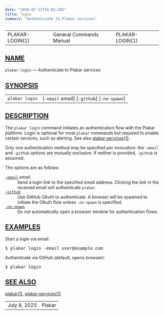```yaml
---
date: "2025-07-11T14:02:28Z"
title: login
summary: "Authenticate to Plakar services"
---
```

<table class="head">
  <tr>
    <td class="head-ltitle">PLAKAR-LOGIN(1)</td>
    <td class="head-vol">General Commands Manual</td>
    <td class="head-rtitle">PLAKAR-LOGIN(1)</td>
  </tr>
</table>
<div class="manual-text">
<section class="Sh">
<h1 class="Sh" id="NAME"><a class="permalink" href="#NAME">NAME</a></h1>
<p class="Pp"><code class="Nm">plakar-login</code> &#x2014;
    <span class="Nd">Authenticate to Plakar services</span></p>
</section>
<section class="Sh">
<h1 class="Sh" id="SYNOPSIS"><a class="permalink" href="#SYNOPSIS">SYNOPSIS</a></h1>
<table class="Nm">
  <tr>
    <td><code class="Nm">plakar login</code></td>
    <td>[<code class="Fl">-email</code> <var class="Ar">email</var>]
      [<code class="Fl">-github</code>] [<code class="Fl">-no-spawn</code>]</td>
  </tr>
</table>
</section>
<section class="Sh">
<h1 class="Sh" id="DESCRIPTION"><a class="permalink" href="#DESCRIPTION">DESCRIPTION</a></h1>
<p class="Pp">The <code class="Nm">plakar login</code> command initiates an
    authentication flow with the Plakar platform. Login is optional for most
    <code class="Nm">plakar</code> commands but required to enable certain
    services, such as alerting. See also
    <a class="Xr" href="../plakar-services/">plakar-services(1)</a>.</p>
<p class="Pp">Only one authentication method may be specified per invocation:
    the <code class="Fl">-email</code> and <code class="Fl">-github</code>
    options are mutually exclusive. If neither is provided,
    <code class="Fl">-github</code> is assumed.</p>
<p class="Pp">The options are as follows:</p>
<dl class="Bl-tag">
  <dt id="email"><a class="permalink" href="#email"><code class="Fl">-email</code></a>
    <var class="Ar">email</var></dt>
  <dd>Send a login link to the specified email address. Clicking the link in the
      received email will authenticate <code class="Nm">plakar</code>.</dd>
  <dt id="github"><a class="permalink" href="#github"><code class="Fl">-github</code></a></dt>
  <dd>Use GitHub OAuth to authenticate. A browser will be spawned to initiate
      the OAuth flow unless <code class="Fl">-no-spawn</code> is specified.</dd>
  <dt id="no-spawn"><a class="permalink" href="#no-spawn"><code class="Fl">-no-spawn</code></a></dt>
  <dd>Do not automatically open a browser window for authentication flows.</dd>
</dl>
</section>
<section class="Sh">
<h1 class="Sh" id="EXAMPLES"><a class="permalink" href="#EXAMPLES">EXAMPLES</a></h1>
<p class="Pp">Start a login via email:</p>
<div class="Bd Pp Bd-indent Li">
<pre>$ plakar login -email user@example.com</pre>
</div>
<p class="Pp">Authenticate via GitHub (default, opens browser):</p>
<div class="Bd Pp Bd-indent Li">
<pre>$ plakar login</pre>
</div>
</section>
<section class="Sh">
<h1 class="Sh" id="SEE_ALSO"><a class="permalink" href="#SEE_ALSO">SEE
  ALSO</a></h1>
<p class="Pp"><a class="Xr" href="../plakar/">plakar(1)</a>,
    <a class="Xr" href="../plakar-services/">plakar-services(1)</a></p>
</section>
</div>
<table class="foot">
  <tr>
    <td class="foot-date">July 8, 2025</td>
    <td class="foot-os">Plakar</td>
  </tr>
</table>
